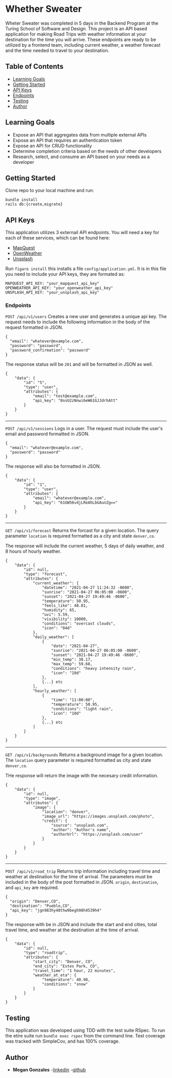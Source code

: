 # Whether Sweater

Wheter Sweater was completed in 5 days in the Backend Program at the Turing School of Software and Design. This project is an API based application for making Road Trips with weather information at your destination for the time you will arrive. These endpoints are ready to be utilized by a frontend team, including current weather, a weather forecast and the time needed to travel to your destination.

## Table of Contents
- [Learning Goals](#learning-goals)
- [Getting Started](#getting-started)
- [API Keys](#api-keys)
- [Endpoints](#endpoints)
- [Testing](#testing)
- [Author](#author)


## Learning Goals

 * Expose an API that aggregates data from multiple external APIs
 * Expose an API that requires an authentication token
 * Expose an API for CRUD functionality
 * Determine completion criteria based on the needs of other developers
 * Research, select, and consume an API based on your needs as a developer

## Getting Started

Clone repo to your local machine and run:
```
bundle install
rails db:{create,migrate}
```

## API Keys
  This application utilizes 3 externail API endpoints. You will need a key for each of these services, which can be found here:
  
- [MapQuest](https://developer.mapquest.com/plan_purchase/steps/business_edition/business_edition_free/register)
- [OpenWeather](https://home.openweathermap.org/)
- [Unsplash](https://unsplash.com/developers)

 Run `figaro install` this installs a file `config/application.yml`. It is in this file you need to include your API keys, they are formated as:
 ```
MAPQUEST_API_KEY: "your_mapquest_api_key"
OPENWEATHER_API_KEY: "your_openweather_api_key"
UNSPLASH_API_KEY: "your_unsplash_api_key"
```

### Endpoints
`POST /api/v1/users`
Creates a new user and generates a unique api key. The request needs to include the following information in the body of the request formatted in JSON.
```
{
  "email": "whatever@example.com",
  "password": "password",
  "password_confirmation": "password"
}
```

The response status will be `201` and will be formatted in JSON as well.
```
{
    "data": {
        "id": "5",
        "type": "user",
        "attributes": {
            "email": "test@example.com",
            "api_key": "8nsU2zNnwi6eW61GJJdrhAtt"
        }
    }
}
```
---
`POST /api/v1/sessions`
Logs in a user. The request must include the user's email and password formatted in JSON.
```
{
  "email": "whatever@example.com",
  "password": "password"
}
```
The response will also be formatted in JSON.
```
{
    "data": {
        "id": "1",
        "type": "user",
        "attributes": {
            "email": "whatever@example.com",
            "api_key": "61GW56vdjLReAhLbGAunZg=="
        }
    }
}
```
---
`GET /api/v1/forecast`
Returns the forcast for a given location. The query parameter `location` is required formatted as a city and state `denver,co`.

The response will include the current weather, 5 days of daily weather, and 8 hours of hourly weather.
```
{
    "data": {
        "id": null,
        "type": "forecast",
        "attributes": {
            "current_weather": {
                "datetime": "2021-04-27 11:24:32 -0600",
                "sunrise": "2021-04-27 06:05:00 -0600",
                "sunset": "2021-04-27 19:49:46 -0600",
                "temperature": 50.95,
                "feels_like": 48.81,
                "humidity": 65,
                "uvi": 5.59,
                "visibility": 10000,
                "conditions": "overcast clouds",
                "icon": "04d"
            },
            "daily_weather": [
                {
                    "date": "2021-04-27",
                    "sunrise": "2021-04-27 06:05:00 -0600",
                    "sunset": "2021-04-27 19:49:46 -0600",
                    "min_temp": 38.17,
                    "max_temp": 59.68,
                    "conditions": "heavy intensity rain",
                    "icon": "10d"
                },
                {...} etc
            ],
            "hourly_weather": [
                {
                    "time": "11:00:00",
                    "temperature": 50.95,
                    "conditions": "light rain",
                    "icon": "10d"
                },
                {...} etc
            ]
        }
    }
}
```
---
`GET /api/v1/backgrounds`
Returns a background image for a given location. The `location` query parameter is required formatted as city and state `denver,co`.

THe response will return the image with the necesary credit information.
```
{
    "data": {
        "id": null,
        "type": "image",
        "attributes": {
            "image": {
                "location": "denver",
                "image_url": "https://images.unsplash.com/photo",
                "credit": {
                    "source": "unsplash.com",
                    "author": "Author's name",
                    "authorUrl": "https://unsplash.com/user"
                }
            }
        }
    }
}
```
---
`POST /api/v1/road_trip`
Returns trip information including travel time and weather at destination for the time of arrival. 
The parameters must be included in the body of the post formatted in JSON. `origin`, `destination`, and `api_key` are required.
```
{
  "origin": "Denver,CO",
  "destination": "Pueblo,CO",
  "api_key": "jgn983hy48thw9begh98h4539h4"
}
```

The response with be in JSON and include the start and end cities, total travel time, and weather at the destination at the time of arrival.
```
{
    "data": {
        "id": null,
        "type": "roadtrip",
        "attributes": {
            "start_city": "Denver, CO",
            "end_city": "Estes Park, CO",
            "travel_time": "1 hour, 22 minutes",
            "weather_at_eta": {
                "temperature": 40.98,
                "conditions": "snow"
            }
        }
    }
}
```

## Testing

This application was developed using TDD with the test suite RSpec. To run the etire suite run `bundle exec rspec` from the command line. Test coverage was tracked with SimpleCov, and has 100% coverage.

## Author

* **Megan Gonzales** 
-[linkedin](https://www.linkedin.com/in/megan-e-gonzales/) 
-[github](https://github.com/MGonzales26)

